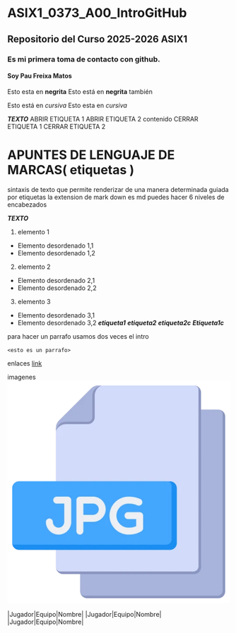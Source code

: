 # ASIX1_0373_A00_IntroGitHub
##  Repositorio del Curso 2025-2026 ASIX1
### Es mi primera toma de contacto con github.
#### Soy Pau Freixa Matos

Esto esta en __negrita__
Esto está en **negrita** también

Esto está en _cursiva_
Esto esta en *cursiva*

__*TEXTO*__
ABRIR ETIQUETA 1
     ABRIR ETIQUETA 2
        contenido
     CERRAR ETIQUETA 1
CERRAR ETIQUETA 2   

# APUNTES DE LENGUAJE DE MARCAS( etiquetas )
sintaxis de texto que permite renderizar de una manera determinada guiada por etiquetas
la extension de mark down es md
puedes hacer 6 niveles de encabezados

__*TEXTO*__
1. elemento 1
* Elemento desordenado 1,1
* Elemento desordenado 1,2
2. elemento 2
* Elemento desordenado 2,1
* Elemento desordenado 2,2
3. elemento 3
* Elemento desordenado 3,1
* Elemento desordenado 3,2
    __*etiqueta1*__
        ***etiqueta2***
        ***etiqueta2c***
    __*Etiqueta1c*__

para hacer un parrafo usamos dos veces el intro

```
<esto es un parrafo>
```
enlaces
[link](https://markdown.es/ "Manual oficial de Markdown")

imagenes
![alt text](./imagen1.jpg "Imagen random de un archivo")

|Jugador|Equipo|Nombre|
|Jugador|Equipo|Nombre|
|Jugador|Equipo|Nombre|
